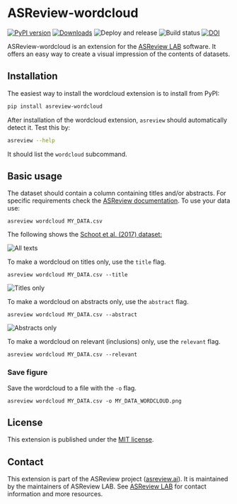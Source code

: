 # ASReview-wordcloud

[![PyPI version](https://badge.fury.io/py/asreview-wordcloud.svg)](https://badge.fury.io/py/asreview-wordcloud) [![Downloads](https://pepy.tech/badge/asreview-wordcloud)](https://pepy.tech/project/asreview-wordcloud) ![Deploy and release](https://github.com/asreview/asreview-wordcloud/workflows/Deploy%20and%20release/badge.svg) ![Build status](https://github.com/asreview/asreview-wordcloud/workflows/test-suite/badge.svg) [![DOI](https://zenodo.org/badge/332095019.svg)](https://zenodo.org/badge/latestdoi/332095019)


ASReview-wordcloud is an extension for the [ASReview
LAB](https://github.com/asreview/asreview) software. It offers an easy way to
create a visual impression of the contents of datasets.

## Installation

The easiest way to install the wordcloud extension is to install from PyPI:

``` bash
pip install asreview-wordcloud
```

After installation of the wordcloud extension, `asreview` should automatically
detect it. Test this by:

```bash
asreview --help
```

It should list the `wordcloud` subcommand.

## Basic usage

The dataset should contain a column containing titles and/or abstracts.
For specific requirements check the [ASReview documentation](https://asreview.readthedocs.io/en/latest/intro/datasets.html).
To use your data use:

```
asreview wordcloud MY_DATA.csv
```

The following shows the [Schoot et al. (2017) dataset:](https://asreview.readthedocs.io/en/latest/intro/datasets.html#benchmark-datasets)

![All texts](https://github.com/asreview/asreview-wordcloud/blob/main/figures/ptsd_all.png?raw=true)

To make a wordcloud on titles only, use the `title` flag.

```
asreview wordcloud MY_DATA.csv --title
```

![Titles only](https://github.com/asreview/asreview-wordcloud/blob/main/figures/ptsd_title.png?raw=true)

To make a wordcloud on abstracts only, use the `abstract` flag.

```
asreview wordcloud MY_DATA.csv --abstract
```

![Abstracts only](https://github.com/asreview/asreview-wordcloud/blob/main/figures/ptsd_abstract.png?raw=true)

To make a wordcloud on relevant (inclusions) only, use the `relevant` flag.

```
asreview wordcloud MY_DATA.csv --relevant
```

### Save figure

Save the wordcloud to a file with the `-o`  flag.

```
asreview wordcloud MY_DATA.csv -o MY_DATA_WORDCLOUD.png
```

## License

This extension is published under the [MIT license](/LICENSE).

## Contact

This extension is part of the ASReview project ([asreview.ai](https://asreview.ai)). It is maintained by the
maintainers of ASReview LAB. See [ASReview
LAB](https://github.com/asreview/asreview) for contact information and more
resources.
